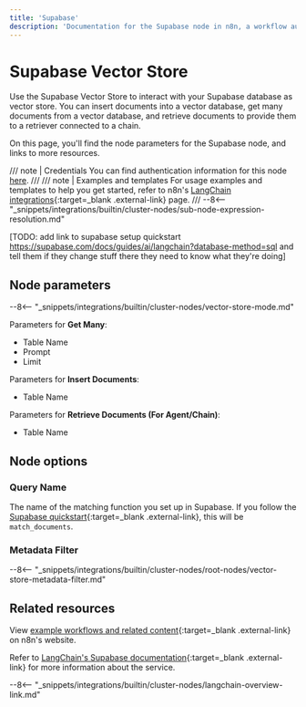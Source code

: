 ```yaml
---
title: 'Supabase'
description: 'Documentation for the Supabase node in n8n, a workflow automation platform. Includes details of operations and configuration, and links to examples and credentials information.'
---
```


# Supabase Vector Store

Use the Supabase Vector Store to interact with your Supabase database as vector store. You can insert documents into a vector database, get many documents from a vector database, and retrieve documents to provide them to a retriever connected to a chain.

On this page, you'll find the node parameters for the Supabase node, and links to more resources.

/// note | Credentials
You can find authentication information for this node [here](/integrations/builtin/credentials/supabase/).
///
/// note | Examples and templates
For usage examples and templates to help you get started, refer to n8n's [LangChain integrations](https://n8n.io/integrations/supabase/){:target=_blank .external-link} page.
///
--8<-- "_snippets/integrations/builtin/cluster-nodes/sub-node-expression-resolution.md"
	

[TODO: add link to supabase setup quickstart https://supabase.com/docs/guides/ai/langchain?database-method=sql and tell them if they change stuff there they need to know what they're doing]

## Node parameters

--8<-- "_snippets/integrations/builtin/cluster-nodes/vector-store-mode.md"

Parameters for **Get Many**:

* Table Name
* Prompt
* Limit

Parameters for **Insert Documents**:

* Table Name

Parameters for **Retrieve Documents (For Agent/Chain)**:

* Table Name

## Node options

### Query Name

The name of the matching function you set up in Supabase. If you follow the [Supabase quickstart](https://supabase.com/docs/guides/ai/langchain?database-method=sql){:target=_blank .external-link}, this will be `match_documents`.

### Metadata Filter

--8<-- "_snippets/integrations/builtin/cluster-nodes/root-nodes/vector-store-metadata-filter.md"


## Related resources

View [example workflows and related content](https://n8n.io/integrations/supabase-vectorstore/){:target=_blank .external-link} on n8n's website.

Refer to [LangChain's Supabase documentation](https://js.langchain.com/docs/modules/data_connection/vectorstores/integrations/supabase){:target=_blank .external-link} for more information about the service.

--8<-- "_snippets/integrations/builtin/cluster-nodes/langchain-overview-link.md"
